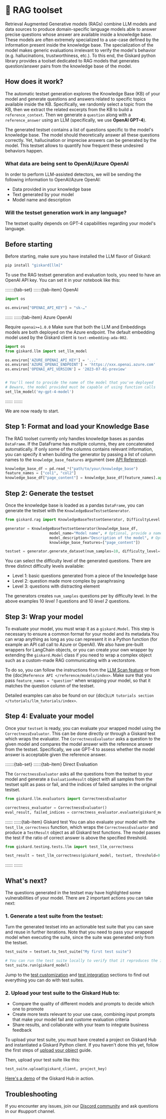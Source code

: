 # 🧰 RAG toolset
Retrieval Augmented Generative models (RAGs) combine LLM models and data sources to produce domain-specific language models able to answer precise questions whose answer are available inside a knowledge base. These models are often extremely specialized to a use-case defined by the information present inside the knowledge base. The specialization of the model makes generic evaluations irrelevant to verify the model's behavior (e.g. hallucinations, trustworthiness, etc.). To this end, the Giskard python library provides a toolset dedicated to RAG models that generates question/answer pairs from the knowledge base of the model.

## How does it work?
The automatic testset generation explores the Knowledge Base (KB) of your model and generate questions and answers related to specific topics available inside the KB. Specifically, we randomly select a topic from the KB, then we extract the related excerpts from the KB to build a `reference_context`. Then we generate a `question` along with a `reference_answer` using an LLM (specifically, we use **OpenAI GPT-4**). 

The generated testset contains a list of questions specific to the model's knowledge base. The model should theoretically answer all these questions correctly. Yet, hallucination or imprecise answers can be generated by the model. This testset allows to quantify how frequent these undesired behaviors happen.

### What data are being sent to OpenAI/Azure OpenAI

In order to perform LLM-assisted detectors, we will be sending the following information to OpenAI/Azure OpenAI:

- Data provided in your knowledge base
- Text generated by your model
- Model name and description

### Will the testset generation work in any language?

The testset quality depends on GPT-4 capabilities regarding your model's language. 

## Before starting

Before starting, make sure you have installed the LLM flavor of Giskard:

```bash
pip install "giskard[llm]"
```

To use the RAG testset generation and evaluation tools, you need to have an OpenAI API key. You can set it in your notebook
like this:

:::::::{tab-set}
::::::{tab-item} OpenAI

```python
import os

os.environ["OPENAI_API_KEY"] = "sk-…"
```

::::::
::::::{tab-item} Azure OpenAI

Require `openai>=1.0.0`
Make sure that both the LLM and Embeddings models are both deployed on the Azure endpoint. The default embedding model used by the Giskard client is `text-embedding-ada-002`. 

```python
import os
from giskard.llm import set_llm_model

os.environ['AZURE_OPENAI_API_KEY'] = '...'
os.environ['AZURE_OPENAI_ENDPOINT'] = 'https://xxx.openai.azure.com'
os.environ['OPENAI_API_VERSION'] = '2023-07-01-preview'


# You'll need to provide the name of the model that you've deployed
# Beware, the model provided must be capable of using function calls
set_llm_model('my-gpt-4-model')
```

::::::
:::::::

We are now ready to start.


## Step 1: Format and load your Knowledge Base
The RAG toolset currently only handles knowledge bases as pandas `DataFrame`. If the DataFrame has multiple columns,
they are concatenated automatically. If only some of the columns contains relevant information, you can specify it when building the generator by passing a list of column names to the `knowledge_base_features` argument (see [API Reference](https://docs.giskard.ai/en/latest/reference/rag-toolset/testset_generation.html#giskard.rag.KnowledgeBaseTestsetGenerator)).


```python
knowledge_base_df = pd.read_*("path/to/your/knowledge_base")
feature_names = ["col1", "col2"]
knowledge_base_df["page_content"] = knowledge_base_df[feature_names].apply(" ".join, axis=1)
```

## Step 2: Generate the testset
Once the knowledge base is loaded as a pandas `DataFrame`, you can generate the testset with the 
`KnowledgeBaseTestsetGenerator`. 


```python
from giskard.rag import KnowledgeBaseTestsetGenerator, DifficultyLevel

generator = KnowledgeBaseTestsetGenerator(knowledge_base_df, 
                    model_name="Model name", # Optional, provide a name to your model to get better fitting questions
                    model_description="Description of the model", # Optional, briefly describe the task done by your model
                    knowledge_base_features=["page_content"])

testset = generator.generate_dataset(num_samples=10, difficulty_level=[DifficultyLevel.DIFF_1, DifficultyLevel.DIFF_2])
```

You can select the difficulty level of the generated questions. There are three distinct difficulty levels available:
- Level 1: basic questions generated from a piece of the knowledge base
- Level 2: question made more complex by paraphrasing
- Level 3: questions with distracting element

The generators creates `num_samples` questions per by difficulty level. In the above examples 10 *level 1* questions and 10 *level 2* questions.

## Step 3: Wrap your model
To evaluate your model, you must wrap it as a `giskard.Model`. This step is necessary to ensure a common format for your model and its metadata.You can wrap anything as long as you can represent it in a Python function (for example an API call call to Azure or OpenAI). We also have pre-built wrappers for LangChain objects, or you can create your own wrapper by extending the `giskard.Model` class if you need to wrap a complex object such as a custom-made RAG communicating with a vectorstore.

To do so, you can follow the instructions from the [LLM Scan feature](../scan/scan_llm/index.md#step-1-wrap-your-model) or from the {doc}`Reference API </reference/models/index>`. Make sure that you pass `feature_names = "question"` when wrapping your model, so that it matches the question column of the testset. 

Detailed examples can also be found on our {doc}`LLM tutorials section </tutorials/llm_tutorials/index>`.


## Step 4: Evaluate your model
Once your `testset` is ready, you can evaluate your wrapped model using the `CorrectnessEvaluator`. This can be done directly or through a Giskard test which wraps the evaluator. The `CorrectnessEvaluator` asks a question to the given model and compares the model answer with the reference answer from the testset. Specifically, we use GPT-4 to assess whether the model answer is acceptable given the reference answer. 


:::::::{tab-set}
::::::{tab-item} Direct Evaluation

The `CorrectnessEvaluator` asks all the questions from the testset to your model and generate a `EvaluationResult` object with all samples from the testset split as pass or fail, and the indices of failed samples in the original testset.
```python
from giskard.llm.evaluators import CorrectnessEvaluator

correctness_evaluator = CorrectnessEvaluator()
eval_result, failed_indices = correctness_evaluator.evaluate(giskard_model, testset)
```
::::::
::::::{tab-item} Giskard test
You can also evaluate your model with the `test_llm_correctness` function, which wraps the `CorrectnessEvaluator` and produce a `TestResult` object as all Giskard test functions. The model passes the test if the ratio of correct answer is above the specified threshold. 
```python
from giskard.testing.tests.llm import test_llm_correctness

test_result = test_llm_correctness(giskard_model, testset, threshold=0.8).execute()
```
::::::
:::::::

## What's next?

The questions generated in the testset may have highlighted some vulnerabilities of your model. There are 2 important actions you can take next:

### 1. Generate a test suite from the testset:

Turn the generated testset into an actionable test suite that you can save and reuse in further iterations. Note that you need to pass your wrapped model when executing the suite, since the suite was generated only from the testset.

```python
test_suite = testset.to_test_suite("My first test suite")

# You can run the test suite locally to verify that it reproduces the issues
test_suite.run(giskard_model)
```

Jump to the [test customization](https://docs.giskard.ai/en/latest/open_source/customize_tests/index.html) and [test integration](https://docs.giskard.ai/en/latest/open_source/integrate_tests/index.html) sections to find out everything you can do with test suites.

### 2. Upload your test suite to the Giskard Hub to:
* Compare the quality of different models and prompts to decide which one to promote
* Create more tests relevant to your use case, combining input prompts that make your model fail and custome evaluation criteria
* Share results, and collaborate with your team to integrate business feedback

To upload your test suite, you must have created a project on Giskard Hub and instantiated a Giskard Python client. If you haven't done this yet, follow the first steps of [upload your object](https://docs.giskard.ai/en/latest/giskard_hub/upload/index.html#upload-your-object) guide.

Then, upload your test suite like this:
```python
test_suite.upload(giskard_client, project_key)
```

[Here's a demo](https://huggingface.co/spaces/giskardai/giskard) of the Giskard Hub in action.

## Troubleshooting

If you encounter any issues, join our [Discord community](https://discord.gg/fkv7CAr3FE) and ask questions in our #support channel.
